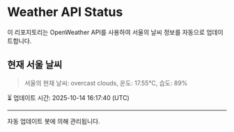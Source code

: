 
# Weather API Status

이 리포지토리는 OpenWeather API를 사용하여 서울의 날씨 정보를 자동으로 업데이트합니다.

## 현재 서울 날씨
> 서울의 현재 날씨: overcast clouds, 온도: 17.55°C, 습도: 89%

⏳ 업데이트 시간: 2025-10-14 16:17:40 (UTC)

---
자동 업데이트 봇에 의해 관리됩니다.
